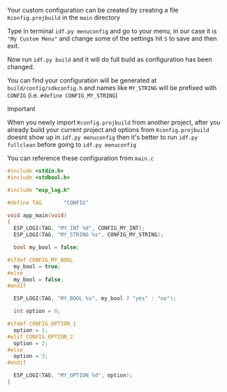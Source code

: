 Your custom configuration can be created by creating a file `Kconfig.projbuild` in the `main` directory     
     
Type in terminal `idf.py menuconfig` and go to your menu, in our case it is `"My Custom Menu"` and change some of the settings hit `S` to save and then exit.      

Now run `idf.py build` and it will do full build as configuration has been changed.     

You can find your configuration will be generated at `build/config/sdkconfig.h` and names like `MY_STRING` will be prefixed with `CONFIG` (i.e. `#define CONFIG_MY_STRING`)       
     
> [!IMPORTANT]      
> When you newly import `Kconfig.projbuild` from another project, after you already build your current project and options from `Kconfig.projbuild` doesnt show up in `idf.py menuconfig` then it's better to run `idf.py fullclean` before going to `idf.py menuconfig`       
     
You can reference these configuration from `main.c`      
```c
#include <stdio.h>
#include <stdbool.h>

#include "esp_log.h"

#define TAG       "CONFIG"

void app_main(void)
{
  ESP_LOGI(TAG, "MY_INT %d", CONFIG_MY_INT);
  ESP_LOGI(TAG, "MY_STRING %s", CONFIG_MY_STRING);

  bool my_bool = false;

#ifdef CONFIG_MY_BOOL
  my_bool = true;
#else
  my_bool = false;
#endif

  ESP_LOGI(TAG, "MY_BOOL %s", my_bool ? "yes" : "no");

  int option = 0;

#ifdef CONFIG_OPTION_1
  option = 1;
#elif CONFIG_OPTION_2
  option = 2;
#else
  option = 3;
#endif

  ESP_LOGI(TAG, "MY_OPTION %d", option);
}
```                     
